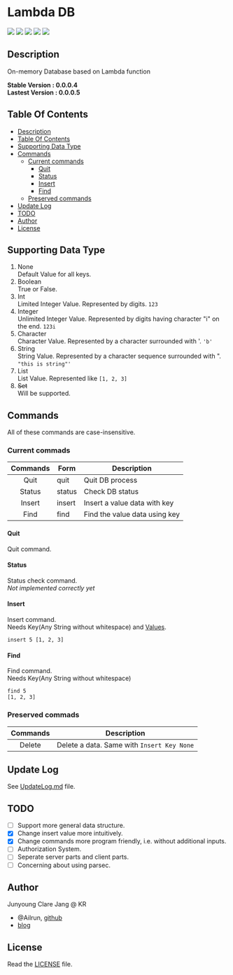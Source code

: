 # Lambda DB #

[![](https://img.shields.io/badge/Haskell-lts--5.18-lightgrey.svg?style=plastic)](https://www.haskell.org/downloads)
[![](https://img.shields.io/badge/stack->1.1-blue.svg?style=plastic)](http://docs.haskellstack.org/en/stable/README/)
[![](https://img.shields.io/badge/version-0.0.0.5-green.svg?style=plastic)](http://github.com/ailrun/LambdaDB)
[![](https://img.shields.io/badge/status-alpha-orange.svg?style=plastic)](http://github.com/ailrun/LambdaDB)
[![](https://img.shields.io/badge/build-passing-brightgreen.svg?style=plastic)](http://github.com/ailrun/LambdaDB)

## Description ##

On-memory Database based on Lambda function

<b> Stable Version : 0.0.0.4 </b>  
<b> Lastest Version : 0.0.0.5 </b>

## Table Of Contents ##

* [Description](#description)
* [Table Of Contents](#table-of-contents)
* [Supporting Data Type](#supporting-data-type)
* [Commands](#commands)
  * [Current commands](#current-commands)
	* [Quit](#quit)
	* [Status](#status)
	* [Insert](#insert)
	* [Find](#find)
  * [Preserved commands](#preserved-commands)
* [Update Log](#update-log)
* [TODO](#todo)
* [Author](#author)
* [License](#license)

## Supporting Data Type ##

1. None  
   Default Value for all keys.
2. Boolean  
   True or False.
3. Int  
   Limited Integer Value. Represented by digits. `123`
4. Integer  
   Unlimited Integer Value. Represented by digits having character "i" on the end. `123i`
5. Character  
   Character Value. Represented by a character surrounded with '. `'b'`
6. String  
   String Value. Represented by a character sequence surrounded with ". `"this is string"'`
7. List  
   List Value. Represented like `[1, 2, 3]`
8. ~~Set~~  
   Will be supported.

## Commands ##

All of these commands are case-insensitive.

### Current commads ###
 Commands | Form | Description
:--------:|------|-------------
 Quit   | quit | Quit DB process
 Status | status | Check DB status
 Insert | insert <key> <value> | Insert a value data with key
 Find   | find <key> | Find the value data using key

#### Quit ####

Quit command.
   
#### Status ####
   
Status check command.  
*Not implemented correctly yet*

#### Insert ####
   
Insert command.  
Needs Key(Any String without whitespace) and [Values](#supporting-data-type).

```
insert 5 [1, 2, 3]
```

#### Find ####

Find command.  
Needs Key(Any String without whitespace)

```
find 5
[1, 2, 3]
```

### Preserved commads ###
 Commands | Description
:--------:|-------------
 Delete | Delete a data. Same with `Insert Key None`
 
## Update Log ##
See [UpdateLog.md](UpdateLog.md) file.

## TODO ##

- [ ] Support more general data structure.
- [x] Change insert value more intuitively.
- [x] Change commands more program friendly, i.e. without additional inputs.
- [ ] Authorization System.
- [ ] Seperate server parts and client parts.
- [ ] Concerning about using parsec.

## Author ##
Junyoung Clare Jang @ KR
* @Ailrun, [github](https://github.com/ailrun)
* [blog](https://ailrun.github.io)

## License ##
Read the [LICENSE](LICENSE) file.
